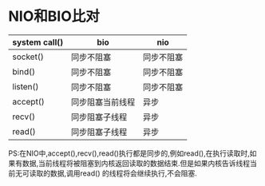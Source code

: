 # NIO和BIO比对

| system call() | bio              | nio        |
| ------------- | ---------------- | ---------- |
| socket()      | 同步不阻塞       | 同步不阻塞 |
| bind()        | 同步不阻塞       | 同步不阻塞 |
| listen()      | 同步不阻塞       | 同步不阻塞 |
| accept()      | 同步阻塞当前线程 | 异步       |
| recv()        | 同步阻塞子线程   | 异步       |
| read()          | 同步阻塞子线程   | 异步       |

PS:在NIO中,accept(),recv(),read()执行都是同步的,例如read(),在执行读取时,如果有数据,当前线程将被阻塞到内核返回读取的数据结束.但是如果内核告诉线程当前无可读取的数据,调用read()
的线程将会继续执行,不会阻塞.

